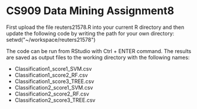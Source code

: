 CS909 Data Mining Assignment8
=============================

First upload the file reuters21578.R into your current R directory and then update the following code by writing the path for your own directory: setwd("~/workspace/reuters21578")

The code can be run from RStudio with Ctrl + ENTER command. The results are saved as output files to the working directory with the following names:

- Classification1_score1_SVM.csv
- Classification1_score2_RF.csv
- Classification1_score3_TREE.csv
- Classification2_score1_SVM.csv
- Classification2_score2_RF.csv
- Classification2_score3_TREE.csv

